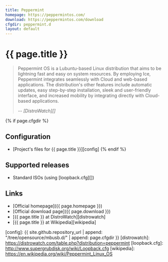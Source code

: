 ```yaml
---
title: Peppermint
homepage: https://peppermintos.com/
download: https://peppermintos.com/download
cfgdir: peppermint.d
layout: default
---
```


# {{ page.title }}

> Peppermint OS is a Lubuntu-based Linux distribution that aims to be lightning
> fast and easy on system resources. By employing Ice, Peppermint integrates
> seamlessly with Cloud and web-based applications. The distribution's other
> features include automatic updates, easy step-by-step installation, sleek and
> user-friendly interface, and increased mobility by integrating directly with
> Cloud-based applications.
>
> -- <cite markdown="1">[DistroWatch][]</cite>


{% if page.cfgdir %}
## Configuration

- [Project's files for {{ page.title }}][config]
{% endif %}


## Supported releases

- Standard ISOs (using [loopback.cfg][])


## Links

- [Official homepage]({{ page.homepage }})
- [Official download page]({{ page.download }})
- [{{ page.title }} at DistroWatch][distrowatch]
- [{{ page.title }} at Wikipedia][wikipedia]


[config]: {{ site.github.repository_url | append: "/tree/opensource/mbusb.d/" | append: page.cfgdir }}
[distrowatch]: https://distrowatch.com/table.php?distribution=peppermint
[loopback.cfg]: http://www.supergrubdisk.org/wiki/Loopback.cfg
[wikipedia]: https://en.wikipedia.org/wiki/Peppermint_Linux_OS
